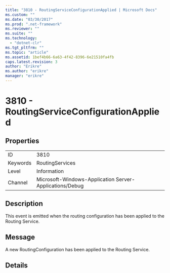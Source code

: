 ```yaml
---
title: "3810 - RoutingServiceConfigurationApplied | Microsoft Docs"
ms.custom: ""
ms.date: "03/30/2017"
ms.prod: ".net-framework"
ms.reviewer: ""
ms.suite: ""
ms.technology: 
  - "dotnet-clr"
ms.tgt_pltfrm: ""
ms.topic: "article"
ms.assetid: 1bef4b66-6a63-4f42-8396-6e21510fa4fb
caps.latest.revision: 3
author: "Erikre"
ms.author: "erikre"
manager: "erikre"
---
```

# 3810 - RoutingServiceConfigurationApplied
## Properties  
  
|||  
|-|-|  
|ID|3810|  
|Keywords|RoutingServices|  
|Level|Information|  
|Channel|Microsoft-Windows-Application Server-Applications/Debug|  
  
## Description  
 This event is emitted when the routing configuration has been applied to the Routing Service.  
  
## Message  
 A new RoutingConfiguration has been applied to the Routing Service.  
  
## Details